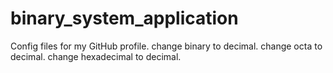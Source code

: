 # binary_system_application
Config files for my GitHub profile.
change binary to decimal.
 change octa to decimal.
 change hexadecimal to decimal.

